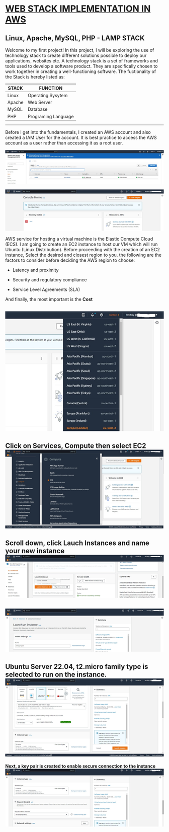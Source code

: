 # <ins>WEB STACK IMPLEMENTATION IN AWS</ins> 
## Linux, Apache, MySQL, PHP - LAMP STACK
Welcome to my first project! In this project, I will be exploring the use of technology stack to create different solutions possible to deploy our applications, websites etc. A technology stack is a set of frameworks and tools used to develop a software product. They are specifically chosen to work together in creating a well-functioning software.
The fuctionality of the Stack is hereby listed as:

| STACK | FUNCTION |
| - | - |
| Linux | Operating Sysytem |
| Apache| Web Server |
| MySQL | Database |
| PHP | Programing Language |

---
Before I get into the fundamentals, I created an AWS account and also created a IAM User for the account. It is best practice to access the AWS account as a user rather than accessing it as a root user. 


![](https://github.com/femifoly/DevOps-Project/blob/main/Project%20Images/iamuser1.jpg)


![](https://github.com/femifoly/DevOps-Project/blob/main/Project%20Images/iamuser.jpg)

AWS service for hosting a virtual machine is the Elastic Compute Cloud (ECS). I am going to create an EC2 instance to host our VM which will run Ubuntu (Linux 
Distribution). Before proceeding with the creation of an EC2 instance, Select the desired and closest region to you. the following are the factors to consider before deciding the AWS region to choose:

* Latency and proximity

* Security and regulatory compliance

* Service Level Agreements (SLA)

And finally, the most important is the **Cost**

![](https://github.com/femifoly/DevOps-Project/blob/main/Project%20Images/region.jpg)
----
**Click on Services, Compute then select EC2**
![](https://github.com/femifoly/DevOps-Project/blob/main/Project%20Images/EC2.jpg)
---
**Scroll down, click Lauch Instances and name your new instance**
![](https://github.com/femifoly/DevOps-Project/blob/main/Project%20Images/EC21.jpg)
---
![](https://github.com/femifoly/DevOps-Project/blob/main/Project%20Images/EC22.jpg)
---
**Ubuntu Server 22.04, t2.micro family type is selected to run on the instance.**
![](https://github.com/femifoly/DevOps-Project/blob/main/Project%20Images/EC23.jpg)
---
**Next, a key pair is created to enable secure connection to the instance**
![](https://github.com/femifoly/DevOps-Project/blob/main/Project%20Images/EC24.jpg)
